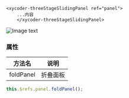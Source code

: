 ```vue
<xycoder-threeStageSlidingPanel ref="panel">
    ...内容
    </xycoder-threeStageSlidingPanel>
```

![Image text](/static/gif.gif)

### 属性

| 方法名 | 说明 |
| :----: |  :----: |
| foldPanel | 折叠面板 |

```javaScript
this.$refs.panel.foldPanel();
``` 
